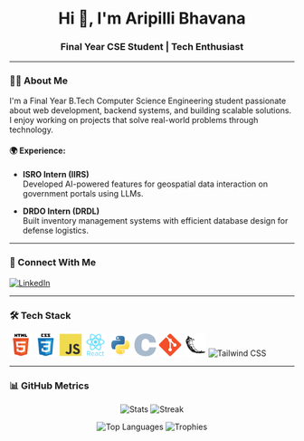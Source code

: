 <h1 align="center">Hi 👋, I'm Aripilli Bhavana</h1>
<h3 align="center">Final Year CSE Student | Tech Enthusiast</h3>

---

### 👩‍💻 About Me

I'm a Final Year B.Tech Computer Science Engineering student passionate about web development, backend systems, and building scalable solutions. I enjoy working on projects that solve real-world problems through technology.

#### 🌍 Experience:

- **ISRO Intern (IIRS)**  
  Developed AI-powered features for geospatial data interaction on government portals using LLMs.

- **DRDO Intern (DRDL)**  
  Built inventory management systems with efficient database design for defense logistics.

---

### 🔗 Connect With Me

<p align="left">
  <a href="https://www.linkedin.com/in/aripillbhavana" target="_blank">
    <img align="center" src="https://raw.githubusercontent.com/rahuldkjain/github-profile-readme-generator/master/src/images/icons/Social/linked-in-alt.svg" alt="LinkedIn" height="30" width="40" />
  </a>
</p>

---

### 🛠️ Tech Stack

<p align="left">
  <img src="https://raw.githubusercontent.com/devicons/devicon/master/icons/html5/html5-original-wordmark.svg" alt="HTML" width="40" height="40"/>
  <img src="https://raw.githubusercontent.com/devicons/devicon/master/icons/css3/css3-original-wordmark.svg" alt="CSS" width="40" height="40"/>
  <img src="https://raw.githubusercontent.com/devicons/devicon/master/icons/javascript/javascript-original.svg" alt="JavaScript" width="40" height="40"/>
  <img src="https://raw.githubusercontent.com/devicons/devicon/master/icons/react/react-original-wordmark.svg" alt="React" width="40" height="40"/>
  <img src="https://raw.githubusercontent.com/devicons/devicon/master/icons/python/python-original.svg" alt="Python" width="40" height="40"/>
  <img src="https://raw.githubusercontent.com/devicons/devicon/master/icons/c/c-original.svg" alt="C" width="40" height="40"/>
  <img src="https://raw.githubusercontent.com/devicons/devicon/master/icons/git/git-original.svg" alt="Git" width="40" height="40"/>
  <img src="https://raw.githubusercontent.com/devicons/devicon/master/icons/flask/flask-original.svg" alt="Flask" width="40" height="40"/>
  <img src="https://www.vectorlogo.zone/logos/tailwindcss/tailwindcss-icon.svg" alt="Tailwind CSS" width="40" height="40"/>
</p>

---

### 📊 GitHub Metrics

<p align="center">
  <img src="https://github-readme-stats.vercel.app/api?username=Aripilli-Bhavana&show_icons=true&theme=radical" alt="Stats" width="45%"/>
  <img src="https://github-readme-streak-stats.herokuapp.com/?user=Aripilli-Bhavana&theme=radical" alt="Streak" width="45%"/>
</p>

<p align="center">
  <img src="https://github-readme-stats.vercel.app/api/top-langs/?username=Aripilli-Bhavana&layout=compact&theme=radical" alt="Top Languages" width="45%"/>
  <img src="https://github-profile-trophy.vercel.app/?username=Aripilli-Bhavana&theme=onedark&column=3&margin-w=15&margin-h=15" alt="Trophies" width="45%"/>
</p>
